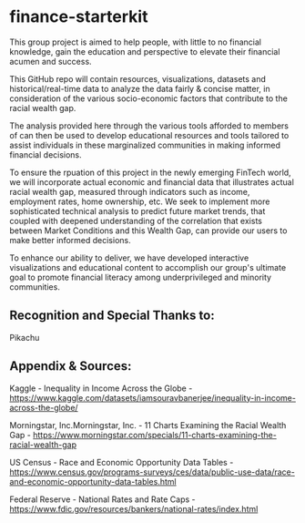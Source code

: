 # finance-starterkit
This group project is aimed to help people, with little to no financial knowledge, gain the education and perspective to elevate their financial acumen and success.

This GitHub repo will contain resources, visualizations, datasets and historical/real-time data to analyze the data fairly & concise matter, in consideration of the various socio-economic factors that contribute to the racial wealth gap. 

The analysis provided here through the various tools afforded to members of  can then be used to develop educational resources and tools tailored to assist individuals in these marginalized communities in making informed financial decisions.

To ensure the rpuation of this project in the newly emerging FinTech world, we will incorporate actual economic and financial data that illustrates actual racial wealth gap, measured through indicators such as income, employment rates, home ownership, etc. We seek to implement more sophisticated technical analysis to predict future market trends, that coupled with deepened understanding of the correlation that exists between Market Conditions and this Wealth Gap, can provide our users to make better informed decisions. 

To enhance our ability to deliver, we have developed interactive visualizations and educational content to accomplish our group's ultimate goal to promote  financial literacy among underprivileged and minority communities.

## Recognition and Special Thanks to:

Pikachu

## Appendix & Sources:

Kaggle - Inequality in Income Across the Globe - https://www.kaggle.com/datasets/iamsouravbanerjee/inequality-in-income-across-the-globe/

Morningstar, Inc.Morningstar, Inc. - 11 Charts Examining the Racial Wealth Gap - https://www.morningstar.com/specials/11-charts-examining-the-racial-wealth-gap

US Census -  Race and Economic Opportunity Data Tables - https://www.census.gov/programs-surveys/ces/data/public-use-data/race-and-economic-opportunity-data-tables.html

Federal Reserve - National Rates and Rate Caps - https://www.fdic.gov/resources/bankers/national-rates/index.html